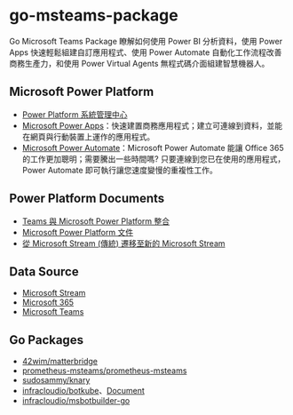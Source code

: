 # go-msteams-package
 Go Microsoft Teams Package
 瞭解如何使用 Power BI 分析資料，使用 Power Apps 快速輕鬆組建自訂應用程式、使用 Power Automate 自動化工作流程改善商務生產力，和使用 Power Virtual Agents 無程式碼介面組建智慧機器人。

## Microsoft Power Platform
- [Power Platform 系統管理中心](https://admin.powerplatform.microsoft.com/environments)
- [Microsoft Power Apps](https://make.powerapps.com/)：快速建置商務應用程式；建立可連線到資料，並能在網頁與行動裝置上運作的應用程式。
- [Microsoft Power Automate](https://flow.microsoft.com/)：Microsoft Power Automate 能讓 Office 365 的工作更加聰明；需要騰出一些時間嗎? 只要連線到您已在使用的應用程式，Power Automate 即可執行讓您速度變慢的重複性工作。

## Power Platform Documents
- [Teams 與 Microsoft Power Platform 整合](https://docs.microsoft.com/zh-tw/microsoftteams/teams-power-platfom-integration)
- [Microsoft Power Platform 文件](https://docs.microsoft.com/zh-tw/power-platform/)
- [從 Microsoft Stream (傳統) 遷移至新的 Microsoft Stream](https://docs.microsoft.com/zh-tw/stream/streamnew/classic-migration)

## Data Source
- [Microsoft Stream](https://web.microsoftstream.com/)
- [Microsoft 365](https://www.office.com/)
- [Microsoft Teams](https://teams.microsoft.com/)

## Go Packages
- [42wim/matterbridge](https://github.com/42wim/matterbridge)
- [prometheus-msteams/prometheus-msteams](https://github.com/prometheus-msteams/prometheus-msteams)
- [sudosammy/knary](https://github.com/sudosammy/knary)
- [infracloudio/botkube](https://github.com/infracloudio/botkube)、[Document](https://www.botkube.io/)
- [infracloudio/msbotbuilder-go](https://github.com/infracloudio/msbotbuilder-go)